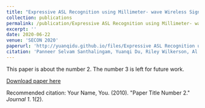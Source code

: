 ```yaml
---
title: "Expressive ASL Recognition using Millimeter- wave Wireless Signals"
collection: publications
permalink: /publication/Expressive ASL Recognition using Millimeter- wave Wireless Signals
excerpt: ''
date: 2020-06-22
venue: 'SECON 2020'
paperurl: 'http://yuanqidu.github.io/files/Expressive ASL Recognition using Millimeter-wave Wireless Signals.pdf'
citation: 'Panneer Selvam Santhalingam, Yuanqi Du, Riley Wilkerson, Al Amin Hosain, Ding Zhang, Parth Pathak, Huzefa Rangwala and Raja Kushalnagar. (2020). &quot;Expressive ASL Recognition using Millimeter-wave Wireless Signals.pdf.&quot; <i>SECON 2020</i>.'
---
```

This paper is about the number 2. The number 3 is left for future work.

[Download paper here](http://academicpages.github.io/files/paper2.pdf)

Recommended citation: Your Name, You. (2010). "Paper Title Number 2." <i>Journal 1</i>. 1(2).
